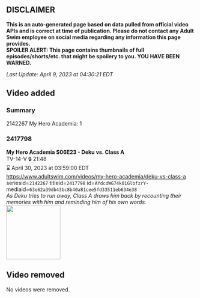 ## DISCLAIMER
**This is an auto-generated page based on data pulled from official video APIs and is correct at time of publication. Please do not contact any Adult Swim employee on social media regarding any information this page provides.**  
**SPOILER ALERT: This page contains thumbnails of full episodes/shorts/etc. that might be spoilery to you. YOU HAVE BEEN WARNED.**  

_Last Update: April 9, 2023 at 04:30:21 EDT_
## Video added
### Summary
2142267 My Hero Academia: 1  
### 2417798
**My Hero Academia S06E23 - Deku vs. Class A**  
TV-14-V 🔒 21:48  
⌛ April 30, 2023 at 03:59:00 EDT  
https://www.adultswim.com/videos/my-hero-academia/deku-vs-class-a  
seriesid=`2142267` titleid=`2417798` id=`AYdcdWG74k01GlbfzrY-` mediaid=`63e62a39db43bc8b40a81cee5fd33511eb634e38`  
_As Deku tries to run away, Class A draws him back by recounting their memories with him and reminding him of his own words._  
<a href="https://media.cdn.adultswim.com/uploads/20230408/thumbnails/2_23481118163-MHA136Still001tiny.png"><img src="https://media.cdn.adultswim.com/uploads/20230408/thumbnails/2_23481118163-MHA136Still001tiny.png" height="144px" /></a>
## Video removed
No videos were removed.  
